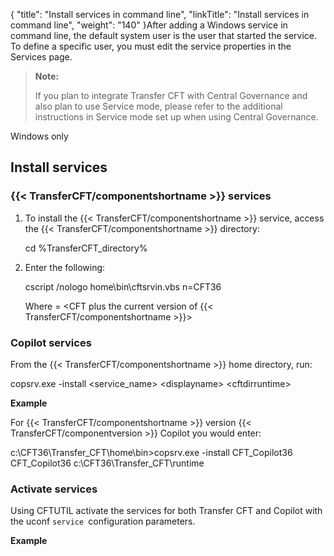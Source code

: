 {
    "title": "Install services in command line",
    "linkTitle": "Install services in command line",
    "weight": "140"
}After adding a Windows service in command line, the default system user is the user that started the service. To define a specific user, you must edit the service properties in the Services page.

> **Note:**
>
> If you plan to integrate Transfer CFT with Central Governance and also plan to use Service mode, please refer to the additional instructions in Service mode set up when using Central Governance.

Windows only

## Install services

### {{< TransferCFT/componentshortname  >}} services

1.  To install the {{< TransferCFT/componentshortname >}} service, access the {{< TransferCFT/componentshortname >}} directory:

    cd %TransferCFT\_directory%

2.  Enter the following:

    cscript /nologo home\\bin\\cftsrvin.vbs n=CFT36

    Where = &lt;CFT plus the current version of {{< TransferCFT/componentshortname >}}>

### Copilot services

From the {{< TransferCFT/componentshortname  >}} home directory, run:

copsrv.exe -install &lt;service\_name> &lt;displayname> &lt;cftdirruntime>

**Example**

For {{< TransferCFT/componentshortname  >}} version {{< TransferCFT/componentversion  >}} Copilot you would enter:

c:\\CFT36\\Transfer\_CFT\\home\\bin>copsrv.exe -install CFT\_Copilot36 CFT\_Copilot36 c:\\CFT36\\Transfer\_CFT\\runtime

### Activate services

Using CFTUTIL activate the services for both Transfer CFT and Copilot with the uconf `service `configuration parameters.

**Example**

<span id="Service"></span>

## 
